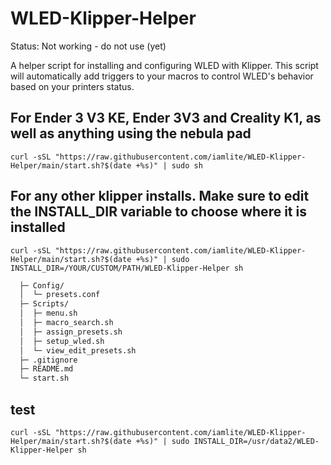 # WLED-Klipper-Helper

Status: Not working - do not use (yet)

A helper script for installing and configuring WLED with Klipper.
This script will automatically add triggers to your macros to control WLED's behavior based on your printers status.

## For Ender 3 V3 KE, Ender 3V3 and Creality K1, as well as anything using the nebula pad

```shell
curl -sSL "https://raw.githubusercontent.com/iamlite/WLED-Klipper-Helper/main/start.sh?$(date +%s)" | sudo sh
```

## For any other klipper installs. Make sure to edit the INSTALL_DIR variable to choose where it is installed

```shell
curl -sSL "https://raw.githubusercontent.com/iamlite/WLED-Klipper-Helper/main/start.sh?$(date +%s)" | sudo INSTALL_DIR=/YOUR/CUSTOM/PATH/WLED-Klipper-Helper sh
```

```bash
  ├─ Config/
  │  └─ presets.conf
  ├─ Scripts/
  │  ├─ menu.sh
  │  ├─ macro_search.sh
  │  ├─ assign_presets.sh
  │  ├─ setup_wled.sh
  │  └─ view_edit_presets.sh
  ├─ .gitignore
  ├─ README.md
  └─ start.sh
```

## test

```shell
curl -sSL "https://raw.githubusercontent.com/iamlite/WLED-Klipper-Helper/main/start.sh?$(date +%s)" | sudo INSTALL_DIR=/usr/data2/WLED-Klipper-Helper sh
```
